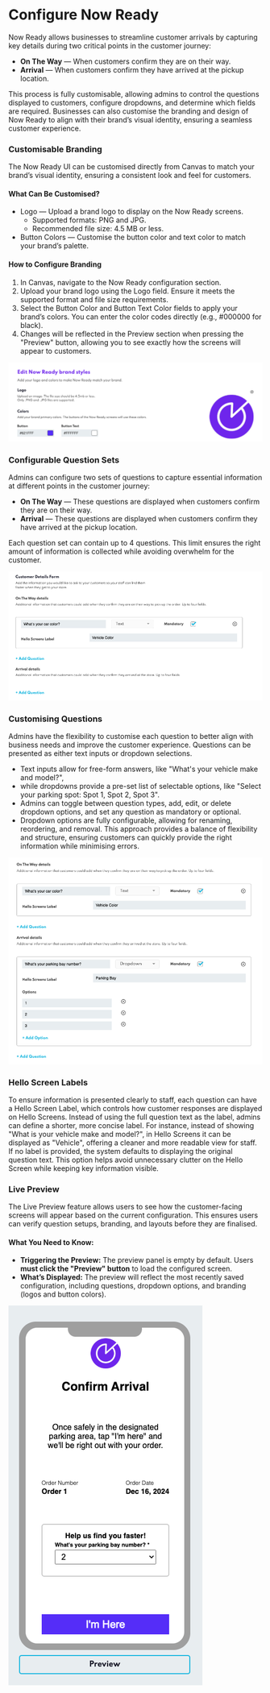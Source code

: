 Configure Now Ready
===================

Now Ready allows businesses to streamline customer arrivals by capturing key details during two critical points in the customer journey:

* **On The Way** — When customers confirm they are on their way.
* **Arrival** — When customers confirm they have arrived at the pickup location.

This process is fully customisable, allowing admins to control the questions displayed to customers, configure dropdowns, and determine which fields are required. Businesses can also customise the branding and design of Now Ready to align with their brand’s visual identity, ensuring a seamless customer experience.

### Customisable Branding

The Now Ready UI can be customised directly from Canvas to match your brand’s visual identity, ensuring a consistent look and feel for customers.

#### What Can Be Customised?
* Logo — Upload a brand logo to display on the Now Ready screens.
    * Supported formats: PNG and JPG.
    * Recommended file size: 4.5 MB or less.
* Button Colors — Customise the button color and text color to match your brand’s palette.

#### How to Configure Branding
1. In Canvas, navigate to the Now Ready configuration section.
2. Upload your brand logo using the Logo field. Ensure it meets the supported format and file size requirements.
3. Select the Button Color and Button Text Color fields to apply your brand’s colors. You can enter the color codes directly (e.g., #000000 for black).
4. Changes will be reflected in the Preview section when pressing the "Preview" button, allowing you to see exactly how the screens will appear to customers.

![](../assets/now-ready-config-1.png)

### Configurable Question Sets
Admins can configure two sets of questions to capture essential information at different points in the customer journey:

* **On The Way** — These questions are displayed when customers confirm they are on their way.
* **Arrival** — These questions are displayed when customers confirm they have arrived at the pickup location.

Each question set can contain up to 4 questions. This limit ensures the right amount of information is collected while avoiding overwhelm for the customer.

![](../assets/now-ready-config-2.png)

### Customising Questions
Admins have the flexibility to customise each question to better align with business needs and improve the customer experience. Questions can be presented as either text inputs or dropdown selections. 
* Text inputs allow for free-form answers, like "What's your vehicle make and model?", 
* while dropdowns provide a pre-set list of selectable options, like "Select your parking spot: Spot 1, Spot 2, Spot 3". 
* Admins can toggle between question types, add, edit, or delete dropdown options, and set any question as mandatory or optional. 
* Dropdown options are fully configurable, allowing for renaming, reordering, and removal. This approach provides a balance of flexibility and structure, ensuring customers can quickly provide the right information while minimising errors.

![](../assets/now-ready-config-3.png)

### Hello Screen Labels
To ensure information is presented clearly to staff, each question can have a Hello Screen Label, which controls how customer responses are displayed on Hello Screens. Instead of using the full question text as the label, admins can define a shorter, more concise label. For instance, instead of showing "What is your vehicle make and model?", in Hello Screens it can be displayed as "Vehicle", offering a cleaner and more readable view for staff. If no label is provided, the system defaults to displaying the original question text. This option helps avoid unnecessary clutter on the Hello Screen while keeping key information visible. 

### Live Preview
The Live Preview feature allows users to see how the customer-facing screens will appear based on the current configuration. This ensures users can verify question setups, branding, and layouts before they are finalised.

#### What You Need to Know:
* **Triggering the Preview:** The preview panel is empty by default. Users **must click the "Preview" button** to load the configured screen.
* **What’s Displayed:** The preview will reflect the most recently saved configuration, including questions, dropdown options, and branding (logos and button colors).

![](../assets/now-ready-config-4.png)